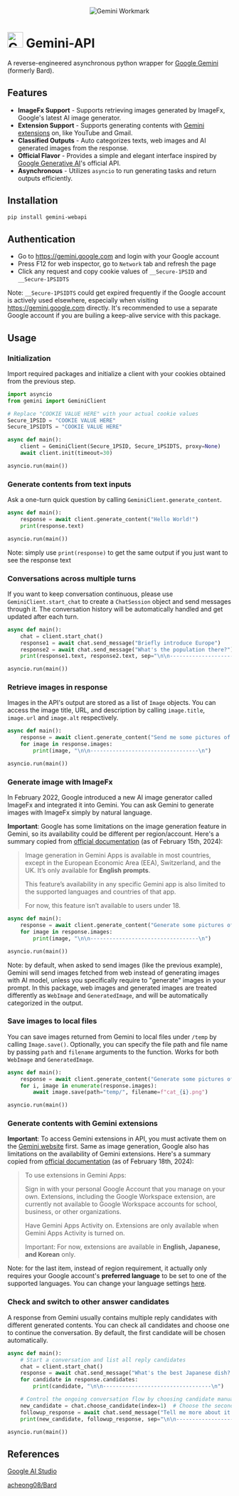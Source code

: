 <p align="center">
    <img src="https://www.gstatic.com/lamda/images/gemini_wordmark_landing_page_238102af073d0ae2763aa5.svg" alt="Gemini Workmark" align="center">
</p>

# <img src="https://www.gstatic.com/lamda/images/favicon_v1_150160cddff7f294ce30.svg" width="35px" alt="Gemini Icon" /> Gemini-API

A reverse-engineered asynchronous python wrapper for [Google Gemini](https://gemini.google.com) (formerly Bard).

## Features

- **ImageFx Support** - Supports retrieving images generated by ImageFx, Google's latest AI image generator.
- **Extension Support** - Supports generating contents with [Gemini extensions](https://gemini.google.com/extensions) on, like YouTube and Gmail.
- **Classified Outputs** - Auto categorizes texts, web images and AI generated images from the response.
- **Official Flavor** - Provides a simple and elegant interface inspired by [Google Generative AI](https://ai.google.dev/tutorials/python_quickstart)'s official API.
- **Asynchronous** - Utilizes `asyncio` to run generating tasks and return outputs efficiently.

## Installation

```bash
pip install gemini-webapi
```

## Authentication

- Go to <https://gemini.google.com> and login with your Google account
- Press F12 for web inspector, go to `Network` tab and refresh the page
- Click any request and copy cookie values of `__Secure-1PSID` and `__Secure-1PSIDTS`

Note: `__Secure-1PSIDTS` could get expired frequently if the Google account is actively used elsewhere, especially when visiting <https://gemini.google.com> directly. It's recommended to use a separate Google account if you are builing a keep-alive service with this package.

## Usage

### Initialization

Import required packages and initialize a client with your cookies obtained from the previous step.

```python
import asyncio
from gemini import GeminiClient

# Replace "COOKIE VALUE HERE" with your actual cookie values
Secure_1PSID = "COOKIE VALUE HERE"
Secure_1PSIDTS = "COOKIE VALUE HERE"

async def main():
    client = GeminiClient(Secure_1PSID, Secure_1PSIDTS, proxy=None)
    await client.init(timeout=30)

asyncio.run(main())
```

### Generate contents from text inputs

Ask a one-turn quick question by calling `GeminiClient.generate_content`.

```python
async def main():
    response = await client.generate_content("Hello World!")
    print(response.text)

asyncio.run(main())
```

Note: simply use `print(response)` to get the same output if you just want to see the response text

### Conversations across multiple turns

If you want to keep conversation continuous, please use `GeminiClient.start_chat` to create a `ChatSession` object and send messages through it. The conversation history will be automatically handled and get updated after each turn.

```python
async def main():
    chat = client.start_chat()
    response1 = await chat.send_message("Briefly introduce Europe")
    response2 = await chat.send_message("What's the population there?")
    print(response1.text, response2.text, sep="\n\n----------------------------------\n\n")

asyncio.run(main())
```

### Retrieve images in response

Images in the API's output are stored as a list of `Image` objects. You can access the image title, URL, and description by calling `image.title`, `image.url` and `image.alt` respectively.

```python
async def main():
    response = await client.generate_content("Send me some pictures of cats")
    for image in response.images:
        print(image, "\n\n----------------------------------\n")

asyncio.run(main())
```

### Generate image with ImageFx

In February 2022, Google introduced a new AI image generator called ImageFx and integrated it into Gemini. You can ask Gemini to generate images with ImageFx simply by natural language.

**Important**: Google has some limitations on the image generation feature in Gemini, so its availability could be different per region/account. Here's a summary copied from [official documentation](https://support.google.com/gemini/answer/14286560) (as of February 15th, 2024):

>Image generation in Gemini Apps is available in most countries, except in the European Economic Area (EEA), Switzerland, and the UK. It’s only available for **English prompts**.
>
>This feature’s availability in any specific Gemini app is also limited to the supported languages and countries of that app.
>
>For now, this feature isn’t available to users under 18.

```python
async def main():
    response = await client.generate_content("Generate some pictures of cats")
    for image in response.images:
        print(image, "\n\n----------------------------------\n")

asyncio.run(main())
```

Note: by default, when asked to send images (like the previous example), Gemini will send images fetched from web instead of generating images with AI model, unless you specifically require to "generate" images in your prompt. In this package, web images and generated images are treated differently as `WebImage` and `GeneratedImage`, and will be automatically categorized in the output.

### Save images to local files

You can save images returned from Gemini to local files under `/temp` by calling `Image.save()`. Optionally, you can specify the file path and file name by passing `path` and `filename` arguments to the function. Works for both `WebImage` and `GeneratedImage`.

```python
async def main():
    response = await client.generate_content("Generate some pictures of cats")
    for i, image in enumerate(response.images):
        await image.save(path="temp/", filename=f"cat_{i}.png")

asyncio.run(main())
```

### Generate contents with Gemini extensions

**Important**: To access Gemini extensions in API, you must activate them on the [Gemini website](https://gemini.google.com/extensions) first. Same as image generation, Google also has limitations on the availability of Gemini extensions. Here's a summary copied from [official documentation](https://support.google.com/gemini/answer/13695044) (as of February 18th, 2024):

>To use extensions in Gemini Apps:
>
>Sign in with your personal Google Account that you manage on your own. Extensions, including the Google Workspace extension, are currently not available to Google Workspace accounts for school, business, or other organizations.
>
>Have Gemini Apps Activity on. Extensions are only available when Gemini Apps Activity is turned on.
>
>Important: For now, extensions are available in **English, Japanese, and Korean** only.

Note: for the last item, instead of region requirement, it actually only requires your Google account's **preferred language** to be set to one of the supported languages. You can change your language settings [here](https://myaccount.google.com/language).

### Check and switch to other answer candidates

A response from Gemini usually contains multiple reply candidates with different generated contents. You can check all candidates and choose one to continue the conversation. By default, the first candidate will be chosen automatically.

```python
async def main():
    # Start a conversation and list all reply candidates
    chat = client.start_chat()
    response = await chat.send_message("What's the best Japanese dish? Recommend one only.")
    for candidate in response.candidates:
        print(candidate, "\n\n----------------------------------\n")

    # Control the ongoing conversation flow by choosing candidate manually
    new_candidate = chat.choose_candidate(index=1)  # Choose the second candidate here
    followup_response = await chat.send_message("Tell me more about it.")  # Will generate contents based on the chosen candidate
    print(new_candidate, followup_response, sep="\n\n----------------------------------\n\n")

asyncio.run(main())
```

## References

[Google AI Studio](https://ai.google.dev/tutorials/ai-studio_quickstart)

[acheong08/Bard](https://github.com/acheong08/Bard)
